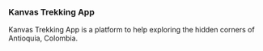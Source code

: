 ### Kanvas Trekking App

Kanvas Trekking App is a platform to help exploring the hidden corners of Antioquia, Colombia.